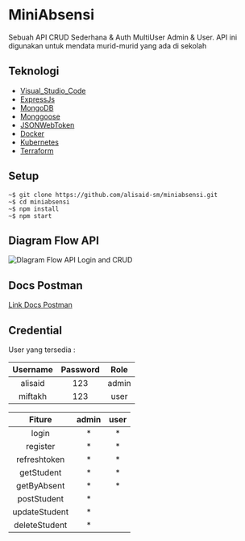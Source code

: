 # MiniAbsensi
Sebuah API CRUD Sederhana & Auth MultiUser Admin & User. API ini digunakan untuk mendata murid-murid yang ada di sekolah

## Teknologi

- [Visual_Studio_Code](https://code.visualstudio.com/)
- [ExpressJs](https://www.npmjs.com/package/express)
- [MongoDB](https://www.mongodb.com/)
- [Monggoose](https://mongoosejs.com/)
- [JSONWebToken](https://jwt.io/)
- [Docker](https://www.docker.com/)
- [Kubernetes](https://kubernetes.io/id/)
- [Terraform](https://www.terraform.io/)

## Setup
```
~$ git clone https://github.com/alisaid-sm/miniabsensi.git
~$ cd miniabsensi
~$ npm install
~$ npm start
```
## Diagram Flow API

![DIagram Flow API Login and CRUD](https://user-images.githubusercontent.com/68319083/108501235-918cd280-72e3-11eb-876b-c717954128df.png)

## Docs Postman

[Link Docs Postman](https://www.getpostman.com/collections/3fe89402af5abd6d64c2)

## Credential

User yang tersedia :

| Username | Password | Role  |
|:--------:|:--------:|:-----:|
| alisaid  | 123      | admin |
| miftakh  | 123      | user  |

|  Fiture        |   admin   |    user   |
|:--------------:|:---------:|:---------:|
| login          |     *     |     *     |
| register       |     *     |     *     |
| refreshtoken   |     *     |     *     |
| getStudent     |     *     |     *     |
| getByAbsent    |     *     |     *     |
| postStudent    |     *     |           |
| updateStudent  |     *     |           |
| deleteStudent  |     *     |           |